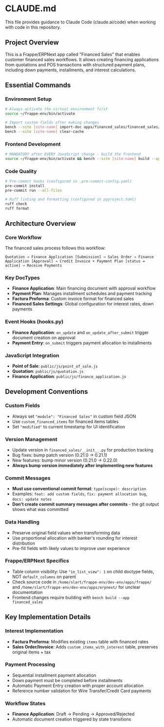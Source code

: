 # CLAUDE.md

This file provides guidance to Claude Code (claude.ai/code) when working with code in this repository.

## Project Overview

This is a Frappe/ERPNext app called "Financed Sales" that enables customer financed sales workflows. It allows creating financing applications from quotations and POS transactions with structured payment plans, including down payments, installments, and interest calculations.

## Essential Commands

### Environment Setup
```bash
# Always activate the virtual environment first
source ~/frappe-env/bin/activate

# Import custom fields after making changes
bench --site [site-name] import-doc apps/financed_sales/financed_sales/fixtures/custom_field.json
bench --site [site-name] clear-cache
```

### Frontend Development
```bash
# MANDATORY after EVERY JavaScript change - build the frontend
source ~/frappe-env/bin/activate && bench --site [site-name] build --app financed_sales
```

### Code Quality
```bash
# Pre-commit hooks (configured in .pre-commit-config.yaml)
pre-commit install
pre-commit run --all-files

# Ruff linting and formatting (configured in pyproject.toml)
ruff check
ruff format
```

## Architecture Overview

### Core Workflow
The financed sales process follows this workflow:
```
Quotation → Finance Application [Submission] → Sales Order → Finance Application [Approval] → Credit Invoice + Payment Plan [status = active] → Receive Payments
```

### Key DocTypes
- **Finance Application**: Main financing document with approval workflow
- **Payment Plan**: Manages installment schedules and payment tracking  
- **Factura Proforma**: Custom invoice format for financed sales
- **Financed Sales Settings**: Global configuration for interest rates, down payments

### Event Hooks (hooks.py)
- **Finance Application**: `on_update` and `on_update_after_submit` trigger document creation on approval
- **Payment Entry**: `on_submit` triggers payment allocation to installments

### JavaScript Integration
- **Point of Sale**: `public/js/point_of_sale.js` 
- **Quotation**: `public/js/quotation.js`
- **Finance Application**: `public/js/finance_application.js`

## Development Conventions

### Custom Fields
- Always set `"module": "Financed Sales"` in custom field JSON
- Use `custom_financed_items` for financed items tables
- Set `"modified"` to current timestamp for UI identification

### Version Management
- Update version in `financed_sales/__init__.py` for production tracking
- Bug fixes: bump patch version (0.21.0 → 0.21.1)
- New features: bump minor version (0.21.0 → 0.22.0)
- **Always bump version immediately after implementing new features**

### Commit Messages
- **Must use conventional commit format**: `type(scope): description`
- Examples: `feat: add custom fields`, `fix: payment allocation bug`, `docs: update notes`
- **Don't create commit summary messages after commits** - the git output shows what was committed

### Data Handling
- Preserve original field values when transforming data
- Use proportional allocation with banker's rounding for interest distribution
- Pre-fill fields with likely values to improve user experience

### Frappe/ERPNext Specifics
- Table column visibility: Use `"in_list_view": 1` on child doctype fields, NOT `default_columns` on parent
- Check source code in `/home/slart/frappe-env/dev-env/apps/frappe/` and `/home/slart/frappe-env/dev-env/apps/erpnext/` for unclear documentation
- Frontend changes require building with `bench build --app financed_sales`

## Key Implementation Details

### Interest Implementation
- **Factura Proforma**: Modifies existing `items` table with financed rates
- **Sales Order/Invoice**: Adds `custom_items_with_interest` table, preserves original items + tax

### Payment Processing
- Sequential installment payment allocation
- Down payment must be completed before installments
- Automatic Payment Entry creation with proper account allocation
- Reference number validation for Wire Transfer/Credit Card payments

### Workflow States
- **Finance Application**: Draft → Pending → Approved/Rejected
- Automatic document creation triggered by state transitions